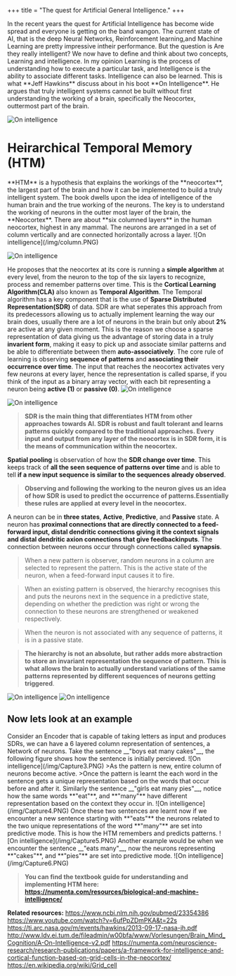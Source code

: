 +++
title = "The quest for Artificial General Intelligence."
+++

<body>
In the recent years the quest for Artificial Intelligence has become wide spread and everyone is getting on the band wangon. 
The current state of AI, that is the deep Neural Networks, Reinforcement learning,and Machine Learning are pretty impressive intheir performance. But the question is Are they really intelligent? 
We now have to define and think about two concepts, Learning and intelligence. In my opinion Learning is the process of understanding how to execute a particular task, and Intelligence is the ability to associate different tasks. 
Intelligence can also be learned. This is what **Jeff Hawkins** discuss about in his boot **On Intelligence**. He argues that truly intelligent systems cannot be built without first understanding the working of a brain, specifically the Neocortex, outtermost part of the brain.
</body>
  
![On intelligence](/img/onin.jpg)

<h1>Heirarchical Temporal Memory (HTM)</h1>
<body>
**HTM** is a hypothesis that explains the workings of the **neocortex**, the largest part of the brain and how it can be implemented to build a truly intelligent system. The book dwells upon the idea of intelligence of the human brain and the true working of the neurons. The key is to understand the working of neurons in the outter most layer of the brain, the **Neocortex**. There are about **six columned layers** in the human neocortex, highest in any mammal. The neurons are arranged in a set of column vertically and are connected horizontally across a layer.
![On intelligence](/img/column.PNG)

![On intelligence](/img/Cross.PNG)

He proposes that the neocortex at its core is running a __**simple algorithm**__ at every level, from the neuron to the top of the six layers to recognize, process and remember patterns over time. This is the **Cortical Learning Algorithm(CLA)** also known as **Temporal Algorithm**. The Temporal algorithm has a key component that is the use of **Sparse Distributed Representation(SDR)** of data. SDR are what seperates this approach from its predecessors allowing us to actually implement learning the way our brain does, usually there are a lot of neurons in the brain but only about __**2%**__ are active at any given moment. This is the reason we choose a sparse representation of data giving us the advantage of storing data in a truly **invarient form**, making it easy to pick up and associate similar patterns and be able to differentiate between them **auto-associatively**. The core rule of learning is observing __**sequence of patterns**__ and __**associating their occurrence over time**__. The input that reaches the neocortex activates very few neurons at every layer, hence the representation is called sparse, if you think of the input as a binary array vector, with each bit representing a neuron being **active __(1)__** or **passive __(0)__**. 
![On intelligence](/img/SDR.PNG)

![On intelligence](/img/SDRP.PNG)

>**SDR is the main thing that differentiates HTM from other approaches towards AI. SDR is robust and fault tolerant and learns patterns quickly compared to the traditional approaches. Every input and output from any layer of the neocortex is in SDR form, it is the means of communication within the neocortex.**


**Spatial pooling** is observation of how the **SDR change over time**. This keeps track of __**all the seen sequence of patterns over time**__ and is able to tell __if a new input sequence is similar to the sequences already observed__. 

>**Observing and following the working to the neuron gives us an idea of how SDR is used to predict the occurrence of patterns.Essentially these rules are applied at every level in the neocortex.**

A neuron can be in **three states**, **Active**, **Predictive**, and **Passive** state. A neuron has __**proximal connections** that are directly connected to a feed-forward input, **distal dendritic connections** giving it the context signals and **distal dendritic axion connections** that give  feedbackinputs__. The connection between neurons occur through connections called **synapsis**. 

>When a new pattern is observer, random neurons in a column are selected to represent the pattern. This is the active state of the neuron, when a feed-forward input causes it to fire. 

>When an existing pattern is observed, the hierarchy recognises this and puts the neurons next in the sequence in a predictive state, depending on whether the prediction was right or wrong the connection to these neurons are strengthened or weakened respectively.

>When the neuron is not associated with any sequence of patterns, it is in a passive state.

>**The hierarchy is not an absolute, but rather adds more abstraction to store an invariant representation the sequence of pattern. This is what allows the brain to actually understand variations of the same patterns represented by different sequences of neurons getting triggered**. 

![On intelligence](/img/Capture.PNG)
![On intelligence](/img/Capture2.PNG)
</body>

<h2> Now lets look at an example </h2>
<body>
  Consider an Encoder that is capable of taking letters as input and produces SDRs, we can have a 6 layered column representation of sentences, a Network of neurons. Take the sentence __"boys eat many cakes"__, the following figure shows how the sentence is initially percieved.  
![On intelligence](/img/Capture3.PNG)
  >As the pattern is new, entire column of neurons become active.
  >Once the pattern is learnt the each word in the sentence gets a unique representation based on the words that occur before and after it.
  Similarly the sentence __"girls eat many pies"__, notice how the same words **"eat"**, and **"many"** have different representation based on the context they occur in.
![On intelligence](/img/Capture4.PNG)
  Once these two sentences are learnt now if we encounter a new sentence starting with **"eats"** the neurons related to the two unique representations of the word **"many"** are set into predictive mode. This is how the HTM remembers and predicts patterns.
![On intelligence](/img/Capture5.PNG)
  Another example would be when we encounter the sentence __"eats many"__, now the neurons representing **"cakes"**, and **"pies"** are set into predictive mode. 
![On intelligence](/img/Capture6.PNG)
</body>

>**You can find the textbook guide for understanding and implementing HTM here: https://numenta.com/resources/biological-and-machine-intelligence/**

**Related resources:**
https://www.ncbi.nlm.nih.gov/pubmed/23354386
https://www.youtube.com/watch?v=6ufPpZDmPKA&t=22s
https://ti.arc.nasa.gov/m/events/hawkins/2013-09-17-nasa-jh.pdf
http://www.ldv.ei.tum.de/fileadmin/w00bfa/www/Vorlesungen/Brain_Mind_Cognition/A-On-Intelligence-v2.pdf
https://numenta.com/neuroscience-research/research-publications/papers/a-framework-for-intelligence-and-cortical-function-based-on-grid-cells-in-the-neocortex/
https://en.wikipedia.org/wiki/Grid_cell


